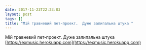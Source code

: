 ```yaml
---
date: 2017-11-23T22:23:03
layout: post
tags: []
title: "Мій травневий пет-проект.  Дуже залипальна штука "
---
```

Мій травневий пет-проект.  Дуже залипальна штука [https://exmusic.herokuapp.com](https://exmusic.herokuapp.com)